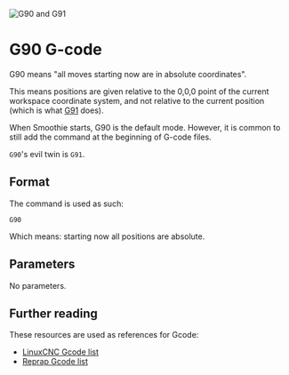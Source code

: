 
![G90 and G91](/images/external/g90-and-g91.jpg)

# G90 G-code

G90 means "all moves starting now are in absolute coordinates".

This means positions are given relative to the 0,0,0 point of the current workspace coordinate system, and not relative to the current position (which is what [G91](g91.md) does).

When Smoothie starts, G90 is the default mode. However, it is common to still add the command at the beginning of G-code files.

`G90`'s evil twin is `G91`.

## Format

The command is used as such:

```
G90
```

Which means: starting now all positions are absolute.

## Parameters

No parameters.

## Further reading

These resources are used as references for Gcode:
- [LinuxCNC Gcode list](http://linuxcnc.org/docs/html/gcode.html)
- [Reprap Gcode list](http://reprap.org/wiki/G-code)
